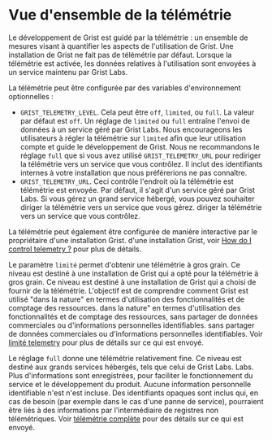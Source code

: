 # Vue d'ensemble de la télémétrie

Le développement de Grist est guidé par la télémétrie : un ensemble de mesures
visant à quantifier les aspects de l'utilisation de Grist. Une installation
de Grist ne fait pas de télémétrie par défaut.
Lorsque la télémétrie est activée, les données relatives à l'utilisation sont envoyées à un service
maintenu par Grist Labs.

La télémétrie peut être configurée par des variables d'environnement optionnelles :

  * `GRIST_TELEMETRY_LEVEL`. Cela peut être `off`, `limited`,
    ou `full`. La valeur par défaut est `off`. Un réglage de `limited` ou
	`full` entraîne l'envoi de données à un service géré par
	Grist Labs. Nous encourageons les utilisateurs à régler la télémétrie sur `limited`
	afin que leur utilisation compte et guide le développement de Grist.
	Nous ne recommandons le réglage `full` que si vous avez utilisé
	`GRIST_TELEMETRY_URL` pour rediriger la télémétrie vers un service
	que vous contrôlez. Il inclut des identifiants internes à votre installation
	que nous préférerions ne pas connaître.
  * `GRIST_TELEMETRY_URL`. Ceci contrôle l'endroit où la télémétrie est
	télémétrie est envoyée. Par défaut, il s'agit d'un service géré par Grist Labs.
	Si vous gérez un grand service hébergé, vous pouvez souhaiter diriger la télémétrie vers un service que vous gérez.
	diriger la télémétrie vers un service que vous contrôlez.

La télémétrie peut également être configurée de manière interactive par le propriétaire d'une installation Grist.
d'une installation Grist, voir [How do I control telemetry ?](self-managed.md#how-do-i-control-telemetry) pour plus de détails.

Le paramètre `limité` permet d'obtenir une télémétrie à gros grain. Ce niveau est destiné à une installation de Grist qui a opté pour la télémétrie à gros grain.
Ce niveau est destiné à une installation de Grist qui a choisi de
fournir de la télémétrie. L'objectif est de comprendre comment Grist est utilisé "dans la nature" en termes d'utilisation des fonctionnalités et de comptage des ressources.
dans la nature" en termes d'utilisation des fonctionnalités et de comptage des ressources, sans partager de données commerciales ou d'informations personnelles identifiables.
sans partager de données commerciales ou d'informations personnelles identifiables. Voir [limité
telemetry](telemetry-limited.md) pour plus de détails sur ce qui est envoyé.

Le réglage `full` donne une télémétrie relativement fine. Ce niveau
est destiné aux grands services hébergés, tels que celui de Grist Labs.
Labs. Plus d'informations sont enregistrées, pour faciliter le fonctionnement du service
et le développement du produit. Aucune information personnelle identifiable n'est
n'est incluse. Des identifiants opaques sont inclus qui, en cas de besoin (par exemple
dans le cas d'une panne de service), pourraient être liés à des informations
par l'intermédiaire de registres non télémétriques.  Voir [télémétrie complète](telemetry-full.md) pour des
détails sur ce qui est envoyé.

